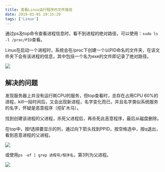 ```yaml
---
title: 查看Linux运行程序的文件路径
date: 2019-03-01 19:15:29
tags: ['Linux']
---
```


通过ps及top命令查看进程信息时，看不到进程的绝对路径，可以使用：`sudo ls -l /proc/PID`查看。

Linux在启动一个进程时，系统会在/proc下创建一个以PID命名的文件夹，在该文件夹下会有该进程的信息，其中包括一个名为exe的文件即记录了绝对路径。


![](https://lessisbetter.site/images/2019-03-proc_path.png)



## 解决的问题

发现服务器上并没有运行耗CPU的服务，但top查看时，总存在占用CPU 60%的进程，kill一段时间后，又会出现新进程，名字变化而已，并且名字类似系统服务的名字，怀疑是恶意程序（挖矿木马）。


找到创建该进程的父进程，杀死父进程后，再杀死此恶意程序，最后从磁盘删除。

在top中，按f选择要显示的列，通过向下箭头找到PPID，按空格选中，按q退出，看到恶意进程的父进程。

![](https://lessisbetter.site/images/2019-03-top_f.png)


或使用`ps -ef | grep 进程号/程序名`，第3列为父进程。

![](https://lessisbetter.site/images/2019-03-ps_ef.png)
